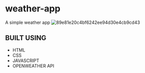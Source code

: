 ﻿# weather-app
 A simple weather app
![89e81e20c4bf6242ee94d30e4cb9cd43](https://github.com/sametj/weather-app/assets/102891262/3ffc690b-ac02-43a7-bfd5-69b0afcd3c53)

## BUILT USING
- HTML
- CSS
- JAVASCRIPT
- OPENWEATHER API
